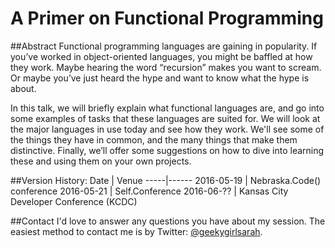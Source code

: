 # A Primer on Functional Programming

##Abstract
Functional programming languages are gaining in popularity. If you’ve worked in object-oriented languages, you might be baffled at how they work. Maybe hearing the word “recursion” makes you want to scream. Or maybe you’ve just heard the hype and want to know what the hype is about.

In this talk, we will briefly explain what functional languages are, and go into some examples of tasks that these languages are suited for. We will look at the major languages in use today and see how they work. We'll see some of the things they have in common, and the many things that make them distinctive. Finally, we’ll offer some suggestions on how to dive into learning these and using them on your own projects.


##Version History:
Date | Venue
-----|------
2016-05-19 | Nebraska.Code() conference
2016-05-21 | Self.Conference
2016-06-?? | Kansas City Developer Conference (KCDC)

##Contact
I'd love to answer any questions you have about my session. The easiest method to contact me is by Twitter: [@geekygirlsarah](https://www.twitter.com/geekygirlsarah).
